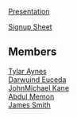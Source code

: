 [Presentation](https://docs.google.com/presentation/d/1cQ5mp-6klo5xrkOwDFnlVr-6v7mfl4mqIPgtO-d6HKI/edit?usp=sharing)

[Signup Sheet](https://docs.google.com/spreadsheets/d/1RI5wOZKTOVbzxslXFUPmjWlIYBBScSbbuVDUB4Jn-OI/edit?usp=sharing)

## Members
[Tylar Aynes](https://github.com/tylaraynes)
<br> [Darwuind Euceda](https://github.com/DarwuindE)
<br> [JohnMichael Kane](https://github.com/CandyKaine1)
<br> [Abdul Memon](https://github.com/Abdul4154)
<br> [James Smith](https://github.com/da-baby-car)
